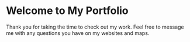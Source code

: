 <h1>Welcome to My Portfolio</h1>
<p>Thank you for taking the time to check out my work. Feel free to message me with any questions you have on my websites and maps.</p>
